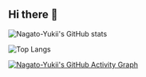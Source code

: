 ## Hi there 👋

![Nagato-Yukii's GitHub stats](https://github-readme-stats.vercel.app/api?username=Nagato-Yukii&theme=dark&ring_color=800080&text_color=ADD8E6&title_color=FFFF00)

![Top Langs](https://github-readme-stats.vercel.app/api/top-langs/?username=Nagato-Yukii&theme=dark&text_color=ADD8E6&title_color=FFFF00&hide_title=true&layout=compact)

[![Nagato-Yukii's GitHub Activity Graph](https://github-readme-activity-graph.vercel.app/graph?username=Nagato-Yukii&theme=tokyo-night)](https://github.com/ashutosh00710/github-readme-activity-graph)


